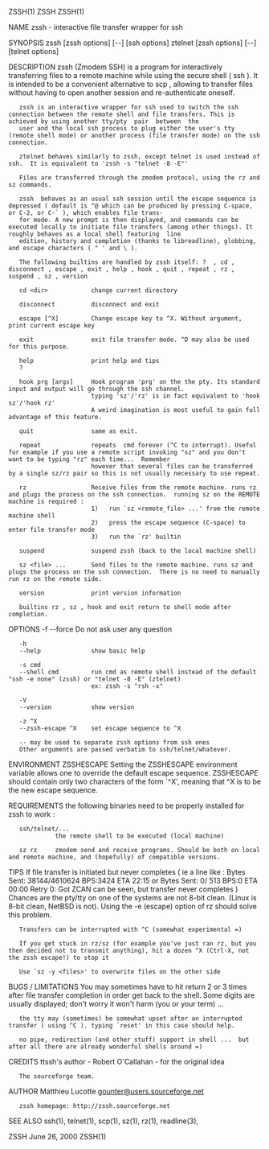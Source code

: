 ZSSH(1)                                                                                    ZSSH                                                                                    ZSSH(1)

NAME
       zssh - interactive file transfer wrapper for ssh

SYNOPSIS
       zssh [zssh options] [--] [ssh options]
       ztelnet [zssh options] [--] [telnet options]

DESCRIPTION
       zssh  (Zmodem SSH) is a program for interactively transferring files to a remote machine while using the secure shell ( ssh ). It is intended to be a convenient alternative to scp
       , allowing to transfer files without having to open another session and re-authenticate oneself.

       zssh is an interactive wrapper for ssh used to switch the ssh connection between the remote shell and file transfers. This is achieved by using another tty/pty  pair  between  the
       user and the local ssh process to plug either the user's tty (remote shell mode) or another process (file transfer mode) on the ssh connection.

       ztelnet behaves similarly to zssh, except telnet is used instead of ssh.  It is equivalent to 'zssh -s "telnet -8 -E"'

       Files are transferred through the zmodem protocol, using the rz and sz commands.

       zssh  behaves as an usual ssh session until the escape sequence is depressed ( default is ^@ which can be produced by pressing C-space, or C-2, or C-` ), which enables file trans‐
       fer mode. A new prompt is then displayed, and commands can be executed locally to initiate file transfers (among other things). It roughly behaves as a local shell featuring  line
       edition, history and completion (thanks to libreadline), globbing, and escape characters ( " ' and \ ).

       The following builtins are handled by zssh itself: ?  , cd , disconnect , escape , exit , help , hook , quit , repeat , rz , suspend , sz , version

       cd <dir>            change current directory

       disconnect          disconnect and exit

       escape [^X]         Change escape key to ^X. Without argument, print current escape key

       exit                exit file transfer mode. ^D may also be used for this purpose.

       help                print help and tips
       ?

       hook prg [args]     Hook program 'prg' on the the pty. Its standard input and output will go through the ssh channel.
                           typing 'sz'/'rz' is in fact equivalent to 'hook sz'/'hook rz'
                           A weird imagination is most useful to gain full advantage of this feature.

       quit                same as exit.

       repeat              repeats  cmd forever (^C to interrupt). Useful for example if you use a remote script invoking "sz" and you don't want to be typing "rz" each time...  Remember
                           however that several files can be transferred by a single sz/rz pair so this is not usually necessary to use repeat.

       rz                  Receive files from the remote machine. runs rz and plugs the process on the ssh connection.  running sz on the REMOTE machine is required :
                           1)   run `sz <remote_file> ...' from the remote machine shell
                           2)   press the escape sequence (C-space) to enter file transfer mode
                           3)   run the `rz' builtin

       suspend             suspend zssh (back to the local machine shell)

       sz <file> ...       Send files to the remote machine. runs sz and plugs the process on the ssh connection.  There is no need to manually run rz on the remote side.

       version             print version information

       builtins rz , sz , hook and exit return to shell mode after completion.

OPTIONS
       -f
       --force             Do not ask user any question

       -h
       --help              show basic help

       -s cmd
       --shell cmd         run cmd as remote shell instead of the default "ssh -e none" (zssh) or "telnet -8 -E" (ztelnet)
                           ex: zssh -s "rsh -x"

       -V
       --version           show version

       -z ^X
       --zssh-escape ^X    set escape sequence to ^X

       -- may be used to separate zssh options from ssh ones
       Other arguments are passed verbatim to ssh/telnet/whatever.

ENVIRONMENT
       ZSSHESCAPE
                 Setting the ZSSHESCAPE environment variable allows one to override the default escape sequence. ZSSHESCAPE should contain only two characters of the form  `^X',  meaning
                 that ^X is to be the new escape sequence.

REQUIREMENTS
       the following binaries need to be properly installed for zssh to work :

       ssh/telnet/...
                 the remote shell to be executed (local machine)

       sz rz     zmodem send and receive programs. Should be both on local and remote machine, and (hopefully) of compatible versions.

TIPS
       If file transfer is initiated but never completes
       ( ie a line like :
           Bytes Sent:  38144/4610624   BPS:3424     ETA 22:15
         or
           Bytes Sent:      0/    513   BPS:0        ETA 00:00  Retry 0: Got ZCAN
         can be seen, but transfer never completes
       )
       Chances are the pty/tty on one of the systems are not 8-bit clean.  (Linux is 8-bit clean, NetBSD is not).
       Using the -e (escape) option of rz should solve this problem.

       Transfers can be interrupted with ^C (somewhat experimental =)

       If you get stuck in rz/sz (for example you've just ran rz, but you then decided not to transmit anything), hit a dozen ^X (Ctrl-X, not the zssh escape!) to stop it

       Use `sz -y <files>' to overwrite files on the other side

BUGS / LIMITATIONS
       You  may sometimes have to hit return 2 or 3 times after file transfer completion in order get back to the shell. Some digits are usually displayed; don't worry it won't harm (you
       or your term) ...

       the tty may (sometimes) be somewhat upset after an interrupted transfer ( using ^C ). typing `reset' in this case should help.

       no pipe, redirection (and other stuff) support in shell ...  but after all there are already wonderful shells around =)

CREDITS
       ttssh's author - Robert O'Callahan - for the original idea

       The sourceforge team.

AUTHOR
       Matthieu Lucotte <gounter@users.sourceforge.net>

       zssh homepage: http://zssh.sourceforge.net

SEE ALSO
       ssh(1), telnet(1), scp(1), sz(1), rz(1), readline(3),

ZSSH                                                                                   June 26, 2000                                                                               ZSSH(1)
